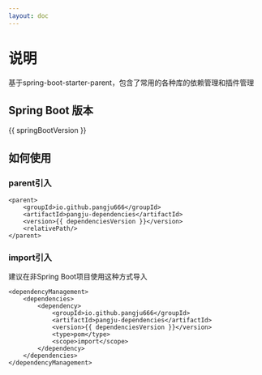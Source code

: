```yaml
---
layout: doc
---
```


<script setup>
const springBootVersion = import.meta.env.VITE_SPRING_BOOT_VERSION;
const dependenciesVersion = import.meta.env.VITE_DEPENDENCIES_VERSION;
</script>

# 说明
基于spring-boot-starter-parent，包含了常用的各种库的依赖管理和插件管理

## Spring Boot 版本

{{ springBootVersion }}

## 如何使用

### parent引入
```xml-vue
<parent>
    <groupId>io.github.pangju666</groupId>
    <artifactId>pangju-dependencies</artifactId>
    <version>{{ dependenciesVersion }}</version>
    <relativePath/>
</parent>
```

### import引入
建议在非Spring Boot项目使用这种方式导入
```xml-vue
<dependencyManagement>
    <dependencies>
        <dependency>
            <groupId>io.github.pangju666</groupId>
            <artifactId>pangju-dependencies</artifactId>
            <version>{{ dependenciesVersion }}</version>
            <type>pom</type>
            <scope>import</scope>
        </dependency>
    </dependencies>
</dependencyManagement>
```
